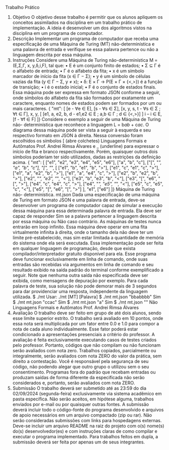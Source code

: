 Trabalho Prático
1. Objetivo
  O objetivo desse trabalho é permitir que os alunos apliquem os conceitos
  assimilados na disciplina em um trabalho prático de implementação. A ideia é
  desenvolver um dos algoritmos vistos na disciplina em um programa de
  computador.
2. Descrição
  Implementar um programa de computador que receba uma especificação
  de uma Máquina de Turing (MT) não-determinística e uma palavra de entrada e
  verifique se essa palavra pertence ou não a linguagem descrita por essa máquina.
3. Instruções
  Considere uma Máquina de Turing não-determinística
M = (E,Σ,Γ,
x,
y,δ,i,F), tal que:
• E é um conjunto finito de estados;
• Σ ⊆ Γ é o alfabeto de entrada;
• Γ é o alfabeto da fita;
• x é um símbolo marcador de início da fita (x ∈ Γ − Σ);
• y é um símbolo de células vazias da fita (y ∈ Γ − Σ, y ≠ x);
• δ: E × Γ → P(E × Γ × {<,>}) é a função de transição;
• i é o estado inicial;
• F é o conjunto de estados finais.
Essa máquina pode ser expressa em formato JSON conforme a seguir,
onde símbolos do alfabeto da fita são formados por exatamente um caractere,
enquanto nomes de estados podem ser formados por um ou mais caracteres.
{ "mt": [
[e - ∀e ∈ E],
[s - ∀s ∈ Σ],
[x, y, s, t - ∀s ∈ Σ ; ∀t ∈ Γ],
x,
y,
[
[e1, a, e2, b, d - e1,e2 ∈ E ; a,b ∈ Γ ; d ∈ {<,>}]
]
i – i ∈ E,
[f - ∀f ∈ F]
]}
Considere o exemplo a seguir de uma Máquina de Turing não-
determinística que reconhece a linguagem L = b*ab* + c*ac*. O diagrama
dessa máquina pode ser vista a seguir à esquerda e seu respectivo formato em
JSON à direita. Nessa conversão foram escolhidos os símbolos [ (abre colchetes)
Linguagens Formais e Autômatos
Prof. Andrei Rimsa Álvares
e _ (underline) para expressar o início de fita e branco respectivamente. Porém,
quaisquer outros dois símbolos poderiam ter sido utilizados, dadas as
restrições da definição acima.
{ "mt": [
["e1", "e2", "e3", "e4", "e5", "e6"],
["a", "b", "c"],
["[", "_", "a", "b", "c"],
"[",
"_",
[
["e1", "b", "e1", "b", ">"],
["e1", "c", "e1", "c", ">"],
["e1", "a", "e2", "b", ">"],
["e1", "a", "e4", "c", ">"],
["e2", "b", "e2", "b", ">"],
["e2", "_", "e3", "_", "<"],
["e3", "b", "e3", "b", "<"],
["e3", "[", "e6", "[", ">"],
["e4", "c", "e4", "c", ">"],
["e4", "_", "e5", "_", "<"],
["e5", "c", "e5", "c", "<"],
["e5", "[", "e6", "[", ">"]
],
"e1",
["e6"]
]}
Máquina de Turing não-
determinística.
mt.json
Dada uma especificação de uma máquina de Turing em formato JSON e
uma palavra de entrada, deve-se desenvolver um programa de computador
capaz de simular a execução dessa máquina para essa determinada palavra de
entrada. Ela deve ser capaz de responder Sim se a palavra pertencer a linguagem
descrita por essa máquina ou Não caso contrário. As máquinas de testes nunca
entrarão em loop infinito. Essa máquina deve operar em uma fita
virtualmente infinita à direita, onde o tamanho dela não deve ter um limite
pré-estabelecido, mas sim estar limitada a quantidade de memória do sistema
onde ela será executada.
Essa implementação pode ser feita em qualquer linguagem de
programação, desde que exista compilador/interpretador gratuito disponível
para ela. Esse programa deve funcionar exclusivamente em linha de
comando, onde suas entradas são recebidas via argumentos em linha de
comando e seu resultado exibido na saída padrão do terminal conforme
exemplificado a seguir. Note que nenhuma outra saída não especificada deve
ser exibida, como mensagens de depuração por exemplo. Para cada palavra de
teste, sua solução não pode demorar mais de 3 segundos para dar
providenciar uma resposta, independente da linguagem utilizada.
$ ./mt
Usar: ./mt [MT] [Palavra]
$ ./mt mt.json "bbabbbb"
Sim
$ ./mt mt.json "ccac"
Sim
$ ./mt mt.json "a"
Sim
$ ./mt mt.json ""
Não
Linguagens Formais e Autômatos
Prof. Andrei Rimsa Álvares
4. Avaliação
O trabalho deve ser feito em grupo de até dois alunos, sendo esse limite
superior estrito. O trabalho será avaliado em 10 pontos, onde essa nota será
multiplicada por um fator entre 0.0 e 1.0 para compor a nota de cada aluno
individualmente. Esse fator poderá estar condicionado a apresentações
presenciais a critério do professor. A avaliação é feita exclusivamente
executando casos de testes criados pelo professor. Portanto, códigos que não
compilam ou não funcionam serão avaliados com nota zero.
Trabalhos copiados, parcialmente ou integralmente, serão avaliados com
nota ZERO do valor da prática, sem direito a contestação. Você é responsável
pela segurança de seu código, não podendo alegar que outro grupo o utilizou
sem o seu consentimento.
Programas fora do padrão que recebam entradas ou produzam
saídas de forma diferente da especificada não serão considerados e,
portanto, serão avaliados com nota ZERO.
5. Submissão
O trabalho deverá ser submetido até as 23:59 do dia 02/09/2024
(segunda-feira) exclusivamente via sistema acadêmico em pasta específica. Não
serão aceitos, em hipótese alguma, trabalhos enviados por e-mail ou por
quaisquer outras fontes. A submissão deverá incluir todo o código-fonte do
programa desenvolvido e arquivos de apoio necessários em um arquivo
compactado (zip ou rar). Não serão consideradas submissões com links para
hospedagens externas. Deve-se incluir um arquivo README na raiz do projeto
com o(s) nome(s) do(s) desenvolvedor(es) e com instruções claras de como
compilar e executar o programa implementado. Para trabalhos feitos em dupla, a
submissão deverá ser feita por apenas um de seus integrantes.
